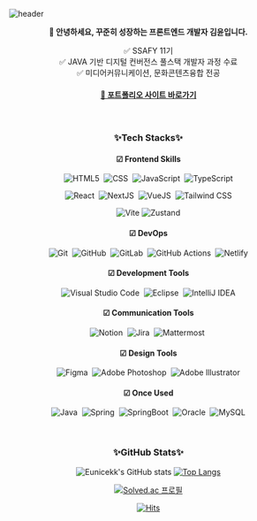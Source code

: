 ![header](https://capsule-render.vercel.app/api?type=waving&color=gradient&customColorList=22&height=280&section=header&text=Eunice's%20Github&fontSize=72)

<p align='center'><b>👋 안녕하세요, 꾸준히 성장하는 프론트엔드 개발자 김윤입니다.</b></p>
<p align='center'>
  ✅ SSAFY 11기 <br>
  ✅ JAVA 기반 디지털 컨버전스 풀스택 개발자 과정 수료 <br>
  ✅ 미디어커뮤니케이션, 문화콘텐츠융합 전공 <br>
</p>

<h4 align='center'>
  <a href="https://eunicekk.framer.website/">🐩 포트폴리오 사이트 바로가기</a>
</h4>

<br>

<div align="center"></div>

<h3 align='center'>✨Tech Stacks✨</h3>

<h4 align='center'>☑ Frontend Skills</h4>

<div align="center">
  
![HTML5](https://img.shields.io/badge/HTML5-E34F26?style=flat&logo=HTML5&logoColor=white)&nbsp;
![CSS](https://img.shields.io/badge/CSS3-1572B6?style=flat&logo=CSS3&logoColor=white)&nbsp;
![JavaScript](https://img.shields.io/badge/JavaScript-F7DF1E?style=flat&logo=JavaScript&logoColor=black)&nbsp;
![TypeScript](https://img.shields.io/badge/TypeScript-3178C6?style=flat&logo=TypeScript&logoColor=white)

![React](https://img.shields.io/badge/React-61DAFB?style=flat&logo=React&logoColor=black)&nbsp;
![NextJS](https://img.shields.io/badge/Next.js-000000?style=flat&logo=Next.js&logoColor=white)&nbsp;
![VueJS](https://img.shields.io/badge/Vue.js-4FC08D?style=flat&logo=Vue.js&logoColor=white)&nbsp;
![Tailwind CSS](https://img.shields.io/badge/Tailwind%20CSS-06B6D4?style=flat&logo=tailwindcss&logoColor=white)

![Vite](https://img.shields.io/badge/Vite-646CFF?style=flat&logo=vite&logoColor=white)
![Zustand](https://img.shields.io/badge/Zustand-433E38?style=flat&logo=React&logoColor=white)

</div>

<h4 align='center'>☑ DevOps</h4>

<div align='center'>
  
![Git](https://img.shields.io/badge/Git-%23F05033.svg?style=flat&logo=git&logoColor=white)&nbsp;
![GitHub](https://img.shields.io/badge/Github-%23121011.svg?style=flat&logo=github&logoColor=white)&nbsp;
![GitLab](https://img.shields.io/badge/Gitlab-%23181717.svg?style=flat&logo=gitlab&logoColor=white)&nbsp;
![GitHub Actions](https://img.shields.io/badge/Github%20Actions-%232671E5.svg?style=flat&logo=githubactions&logoColor=white)&nbsp;
![Netlify](https://img.shields.io/badge/Netlify-%2300C7B7.svg?style=flat&logo=netlify&logoColor=white)

</div>

<h4 align='center'>☑ Development Tools</h4>

<div align='center'>

![Visual Studio Code](https://img.shields.io/badge/Visual%20Studio%20Code-0078d7.svg?style=flat&logo=visual-studio-code&logoColor=white)&nbsp;
![Eclipse](https://img.shields.io/badge/Eclipse-FE7A16.svg?style=flat&logo=Eclipse&logoColor=white)&nbsp;
![IntelliJ IDEA](https://img.shields.io/badge/IntelliJ%20IDEA-000000.svg?style=flat&logo=intellij-idea&logoColor=white)

</div>

<h4 align='center'>☑ Communication Tools</h4>

<div align='center'>

![Notion](https://img.shields.io/badge/Notion-%23000000.svg?style=flat&logo=notion&logoColor=white)&nbsp;
![Jira](https://img.shields.io/badge/Jira-%230A0FFF.svg?style=flat&logo=jira&logoColor=white)&nbsp;
![Mattermost](https://img.shields.io/badge/Mattermost-%230058CC.svg?style=flat&logo=mattermost&logoColor=white)&nbsp;

</div>

<h4 align='center'>☑ Design Tools</h4>

<div align='center'>

![Figma](https://img.shields.io/badge/Figma-%23F24E1E.svg?style=flat&logo=figma&logoColor=white)&nbsp;
![Adobe Photoshop](https://img.shields.io/badge/Adobe%20Photoshop-%2331A8FF.svg?style=flat&logo=adobephotoshop&logoColor=white)&nbsp;
![Adobe Illustrator](https://img.shields.io/badge/Adobe%20Illustrator-%23FF9A00.svg?style=flat&logo=adobeillustrator&logoColor=white)
  
</div>

<h4 align='center'>☑ Once Used</h4>

<div align='center'>
  
![Java](https://img.shields.io/badge/Java-%23ED8B00.svg?style=flat&logo=openjdk&logoColor=white)&nbsp;
![Spring](https://img.shields.io/badge/Spring-%236DB33F.svg?style=flat&logo=spring&logoColor=white)&nbsp;
![SpringBoot](https://img.shields.io/badge/Spring%20Boot-%236DB33F.svg?style=flat&logo=SpringBoot&logoColor=white)&nbsp;
![Oracle](https://img.shields.io/badge/Oracle-F80000?style=flat&logo=oracle&logoColor=white)&nbsp;
![MySQL](https://img.shields.io/badge/MySQL-%2300f.svg?style=flat&logo=mysql&logoColor=white)    

</div>

<br>

<h3 align='center'>✨GitHub Stats✨</h3>

<div align="center">
  
![Eunicekk's GitHub stats](https://github-readme-stats.vercel.app/api?username=Eunicekk\&show_icons=true&hide=contribs&theme=tokyonight)
[![Top Langs](https://github-readme-stats.vercel.app/api/top-langs/?username=Eunicekk&layout=compact&theme=ocean_dark&langs_count=6&hide=jupyter%20notebook)](https://github.com/anuraghazra/github-readme-stats)

[![Solved.ac
프로필](http://mazassumnida.wtf/api/v2/generate_badge?boj=cho_lyn)](https://solved.ac/cho_lyn)

[![Hits](https://hits.seeyoufarm.com/api/count/incr/badge.svg?url=https%3A%2F%2Fgithub.com%2FEunicekk%2Fhit-counter&count_bg=%23000000&title_bg=%23000000&icon=github.svg&icon_color=%23E7E7E7&title=Visit&edge_flat=false)](https://hits.seeyoufarm.com)

</div>
